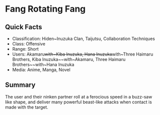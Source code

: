 # Fang Rotating Fang

## Quick Facts
- Classification: Hiden~Inuzuka Clan, Taijutsu, Collaboration Techniques
- Class: Offensive
- Range: Short
- Users: Akamaru~~with~Kiba Inuzuka, Hana Inuzuka~~with~Three Haimaru Brothers, Kiba Inuzuka~~with~Akamaru, Three Haimaru Brothers~~with~Hana Inuzuka
- Media: Anime, Manga, Novel

## Summary
The user and their ninken partner roll at a ferocious speed in a buzz-saw like shape, and deliver many powerful beast-like attacks when contact is made with the target.
